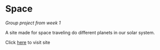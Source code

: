 # Space
*Group project from week 1*<br>

A site made for space traveling do different planets in our solar system.

Click [here](https://cs-space.netlify.app/) to visit site
